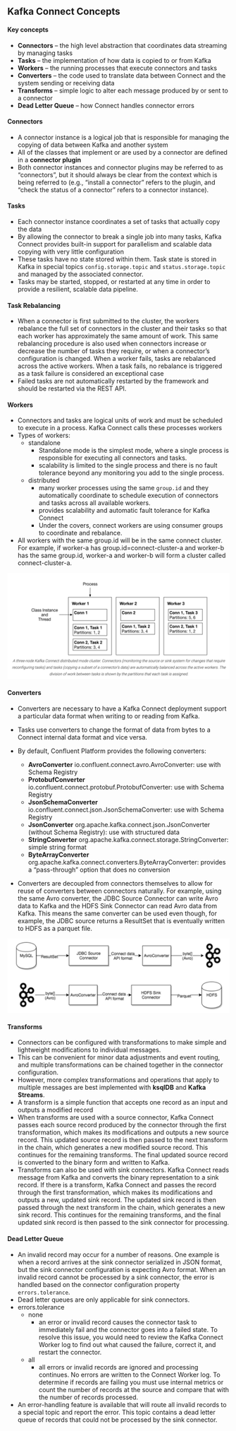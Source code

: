 ## Kafka Connect Concepts

#### Key concepts
- **Connectors** – the high level abstraction that coordinates data streaming by managing tasks
- **Tasks** – the implementation of how data is copied to or from Kafka
- **Workers** – the running processes that execute connectors and tasks
- **Converters** – the code used to translate data between Connect and the system sending or receiving data
- **Transforms** – simple logic to alter each message produced by or sent to a connector
- **Dead Letter Queue** – how Connect handles connector errors

#### Connectors
- A connector instance is a logical job that is responsible for managing the copying of data between Kafka and another system
- All of the classes that implement or are used by a connector are defined in a **connector plugin**
- Both connector instances and connector plugins may be referred to as “connectors”, but it should always be clear from the context which is being referred to (e.g., “install a connector” refers to the plugin, and “check the status of a connector” refers to a connector instance).

#### Tasks
-  Each connector instance coordinates a set of tasks that actually copy the data
- By allowing the connector to break a single job into many tasks, Kafka Connect provides built-in support for parallelism and scalable data copying with very little configuration
- These tasks have no state stored within them. Task state is stored in Kafka in special topics `config.storage.topic` and `status.storage.topic` and managed by the associated connector.
- Tasks may be started, stopped, or restarted at any time in order to provide a resilient, scalable data pipeline.

#### Task Rebalancing
- When a connector is first submitted to the cluster, the workers rebalance the full set of connectors in the cluster and their tasks so that each worker has approximately the same amount of work. This same rebalancing procedure is also used when connectors increase or decrease the number of tasks they require, or when a connector’s configuration is changed. When a worker fails, tasks are rebalanced across the active workers. When a task fails, no rebalance is triggered as a task failure is considered an exceptional case
- Failed tasks are not automatically restarted by the framework and should be restarted via the REST API.

#### Workers
- Connectors and tasks are logical units of work and must be scheduled to execute in a process. Kafka Connect calls these processes workers
- Types of workers:
  - standalone
    - Standalone mode is the simplest mode, where a single process is responsible for executing all connectors and tasks.
    - scalability is limited to the single process and there is no fault tolerance beyond any monitoring you add to the single process.
  - distributed
    -  many worker processes using the same `group.id` and they automatically coordinate to schedule execution of connectors and tasks across all available workers.
    - provides scalability and automatic fault tolerance for Kafka Connect
    - Under the covers, connect workers are using consumer groups to coordinate and rebalance.
- All workers with the same group.id will be in the same connect cluster. For example, if worker-a has group.id=connect-cluster-a and worker-b has the same group.id, worker-a and worker-b will form a cluster called connect-cluster-a.

![](images/connect_cluster.png)

#### Converters
- Converters are necessary to have a Kafka Connect deployment support a particular data format when writing to or reading from Kafka.
- Tasks use converters to change the format of data from bytes to a Connect internal data format and vice versa.
- By default, Confluent Platform provides the following converters:
  - **AvroConverter** io.confluent.connect.avro.AvroConverter: use with Schema Registry
  - **ProtobufConverter** io.confluent.connect.protobuf.ProtobufConverter: use with Schema Registry
  - **JsonSchemaConverter** io.confluent.connect.json.JsonSchemaConverter: use with Schema Registry
  - **JsonConverter** org.apache.kafka.connect.json.JsonConverter (without Schema Registry): use with structured data
  - **StringConverter** org.apache.kafka.connect.storage.StringConverter: simple string format
  - **ByteArrayConverter** org.apache.kafka.connect.converters.ByteArrayConverter: provides a “pass-through” option that does no conversion

- Converters are decoupled from connectors themselves to allow for reuse of converters between connectors naturally. For example, using the same Avro converter, the JDBC Source Connector can write Avro data to Kafka and the HDFS Sink Connector can read Avro data from Kafka. This means the same converter can be used even though, for example, the JDBC source returns a ResultSet that is eventually written to HDFS as a parquet file.

![](images/convertor.png)

#### Transforms
- Connectors can be configured with transformations to make simple and lightweight modifications to individual messages.
- This can be convenient for minor data adjustments and event routing, and multiple transformations can be chained together in the connector configuration.
- However, more complex transformations and operations that apply to multiple messages are best implemented with **ksqlDB** and **Kafka Streams**.
- A transform is a simple function that accepts one record as an input and outputs a modified record
- When transforms are used with a source connector, Kafka Connect passes each source record produced by the connector through the first transformation, which makes its modifications and outputs a new source record. This updated source record is then passed to the next transform in the chain, which generates a new modified source record. This continues for the remaining transforms. The final updated source record is converted to the binary form and written to Kafka.
- Transforms can also be used with sink connectors. Kafka Connect reads message from Kafka and converts the binary representation to a sink record. If there is a transform, Kafka Connect and passes the record through the first transformation, which makes its modifications and outputs a new, updated sink record. The updated sink record is then passed through the next transform in the chain, which generates a new sink record. This continues for the remaining transforms, and the final updated sink record is then passed to the sink connector for processing.


#### Dead Letter Queue
- An invalid record may occur for a number of reasons. One example is when a record arrives at the sink connector serialized in JSON format, but the sink connector configuration is expecting Avro format. When an invalid record cannot be processed by a sink connector, the error is handled based on the connector configuration property `errors.tolerance`.
- Dead letter queues are only applicable for sink connectors.
- errors.tolerance
  - none
    - an error or invalid record causes the connector task to immediately fail and the connector goes into a failed state. To resolve this issue, you would need to review the Kafka Connect Worker log to find out what caused the failure, correct it, and restart the connector.
  - all
    - all errors or invalid records are ignored and processing continues. No errors are written to the Connect Worker log. To determine if records are failing you must use internal metrics or count the number of records at the source and compare that with the number of records processed.
- An error-handling feature is available that will route all invalid records to a special topic and report the error. This topic contains a dead letter queue of records that could not be processed by the sink connector.
